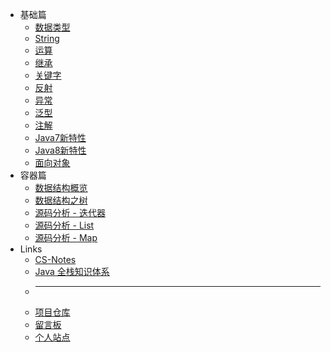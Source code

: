 * <i class="fas fa-fw fa-archive"></i> 基础篇
	* [数据类型](/all/basic_01_数据类型)
	* [String](/all/basic_02_String)
	* [运算](/all/basic_03_运算)
	* [继承](/all/basic_04_继承)
	* [关键字](/all/basic_05_关键字)
	* [反射](/all/basic_06_反射)
	* [异常](/all/basic_07_异常)
	* [泛型](/all/basic_08_泛型)
	* [注解](/all/basic_09_注解)
	* [Java7新特性](/all/basic_10_Java7新特性)
	* [Java8新特性](/all/basic_11_Java8新特性)
	* [面向对象](/all/basic_12_面向对象)
* <i class="fas fa-fw fa-box"></i> 容器篇
	* [数据结构概览](/all/container_01_数据结构概览)
	* [数据结构之树](/all/container_02_数据结构之树)
	* [源码分析 - 迭代器](/all/container_03_源码分析-迭代器)
	* [源码分析 - List](/all/container_04_源码分析-List)
	* [源码分析 - Map](/all/container_05_源码分析-Map)
* <i class="fas fa-fw fa-fan fa-spin"></i> Links
    * [<i class="fas fa-fw fa-pen"></i> CS-Notes](http://cyc2018.gitee.io/cs-notes/#/README)
    * [<i class="fas fa-fw fa-book"></i> Java 全栈知识体系](https://www.pdai.tech/)
    * ---
    * [<i class="fab fa-fw fa-github"></i> 项目仓库](https://github.com/lewky/java-note)
    * [<i class="fas fa-fw fa-comment"></i> 留言板](https://lewky.cn/bbs/)
    * [<i class="fas fa-fw fa-atom"></i> 个人站点](https://lewky.cn)

    
<!--    * [<i class="fas fa-fw fa-box"></i> 容器篇](/collection/)
    * [<i class="fas fa-fw fa-lock"></i> 并发篇](/concurrency/)
    * [<i class="fas fa-fw fa-network-wired"></i> I/O篇](/io/)
    * [<i class="fas fa-fw fa-toolbox"></i> 框架篇](/framework/)
    * [<i class="fas fa-fw fa-database"></i> 数据库篇](/db/)
-->